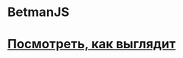 # BetmanJS

<!-- [Посмотреть](https://le5ya.github.io/BetmanJS/) -->

<a href="https://https://le5ya.github.io/BetmanJS/"><h1>Посмотреть, как выглядит</h2></a>
